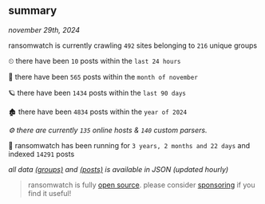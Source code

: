 
## summary
_november 29th, 2024_

ransomwatch is currently crawling `492` sites belonging to `216` unique groups

⏲ there have been `10` posts within the `last 24 hours`

🦈 there have been `565` posts within the `month of november`

🪐 there have been `1434` posts within the `last 90 days`

🏚 there have been `4834` posts within the `year of 2024`

_⚙️ there are currently `135` online hosts & `140` custom parsers._

🦕 ransomwatch has been running for `3 years, 2 months and 22 days` and indexed `14291` posts

_all data  [(groups)](http://ransomwhat.telemetry.ltd/groups) and [(posts)](http://ransomwhat.telemetry.ltd/posts) is available in JSON (updated hourly)_

> ransomwatch is fully [open source](https://github.com/joshhighet/ransomwatch#ransomwatch--). please consider [sponsoring](https://github.com/sponsors/joshhighet) if you find it useful!
